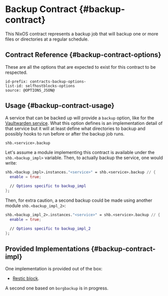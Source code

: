 # Backup Contract {#backup-contract}

This NixOS contract represents a backup job
that will backup one or more files or directories
at a regular schedule.

## Contract Reference {#backup-contract-options}

These are all the options that are expected to exist for this contract to be respected.

```{=include=} options
id-prefix: contracts-backup-options-
list-id: selfhostblocks-options
source: @OPTIONS_JSON@
```

## Usage {#backup-contract-usage}

A service that can be backed up will provide a `backup` option, like for the [Vaultwarden service][vaultwarden-service-backup].
What this option defines is an implementation detail of that service
but it will at least define what directories to backup
and possibly hooks to run before or after the backup job runs.

[vaultwarden-service-backup]: services-vaultwarden.html#services-vaultwarden-options-shb.vaultwarden.backup

```nix
shb.<service>.backup
```

Let's assume a module implementing this contract is available under the `shb.<backup_impl>` variable.
Then, to actually backup the service, one would write:

```nix
shb.<backup_impl>.instances."<service>" = shb.<service>.backup // {
  enable = true;

  // Options specific to backup_impl
};
```

Then, for extra caution, a second backup could be made using another module `shb.<backup_impl_2>`:

```nix
shb.<backup_impl_2>.instances."<service>" = shb.<service>.backup // {
  enable = true;

  // Options specific to backup_impl_2
};
```

## Provided Implementations {#backup-contract-impl}

One implementation is provided out of the box:
- [Restic block](blocks-restic.html).

A second one based on `borgbackup` is in progress.
